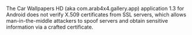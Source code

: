 The Car Wallpapers HD (aka com.arab4x4.gallery.app) application 1.3 for Android does not verify X.509 certificates from SSL servers, which allows man-in-the-middle attackers to spoof servers and obtain sensitive information via a crafted certificate.